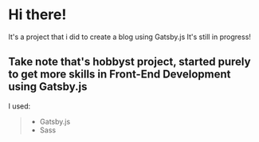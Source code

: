 # Hi there!
It's a project that i did to create a blog using Gatsby.js
It's still in progress!

## Take note that's hobbyst project, started purely to get more skills in Front-End Development using Gatsby.js

I used:
> * Gatsby.js
> * Sass
